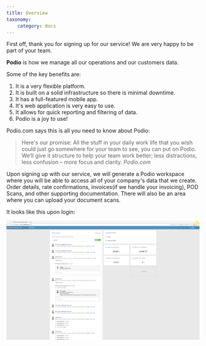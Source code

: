 ```yaml
---
title: Overview
taxonomy:
    category: docs
---
```



First off, thank you for signing up for our service! We are very happy to be part of your team.

**Podio** is how we manage all our operations and our customers data.

Some of the key benefits are:

1. It is a very flexible platform.
2. It is built on a solid infrastructure so there is minimal downtime.
3. It has a full-featured mobile app.
4. It's web application is very easy to use.
5. It allows for quick reporting and filtering of data.
6. Podio is a joy to use!

Podio.com says this is all you need to know about Podio:

> Here's our promise: All the stuff in your daily work life that you wish could just go somewhere for your team to see, you can put on Podio. We’ll give it structure to help your team work better; less distractions, less confusion – more focus and clarity.
> <cite>Podio.com</cite>


Upon signing up with our service, we will generate a Podio workspace where you will be able to access all of your company's data that we create. Order details, rate confirmations, invoices(if we handle your invoicing), POD Scans, and other supporting documentation. There will also be an area where you can upload your document scans.

It looks like this upon login:

![Podio Workspace](/user/assets/upon-login.png)
